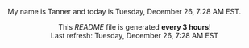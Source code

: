 My name is Tanner and today is Tuesday, December 26, 7:28 AM EST.

<p align="center">This <i>README</i> file is generated <b>every 3 hours</b>!</br>Last refresh: Tuesday, December 26, 7:28 AM EST<br /></p>
